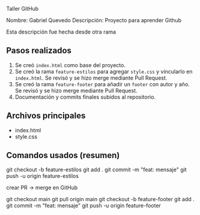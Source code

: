 Taller GitHub

Nombre: Gabriel Quevedo
Descripción: Proyecto para aprender Github

Esta descripción fue hecha desde otra rama

## Pasos realizados
1. Se creó `index.html` como base del proyecto.
2. Se creó la rama `feature-estilos` para agregar `style.css` y vincularlo en `index.html`. Se revisó y se hizo merge mediante Pull Request.
3. Se creó la rama `feature-footer` para añadir un `footer` con autor y año. Se revisó y se hizo merge mediante Pull Request.
4. Documentación y commits finales subidos al repositorio.

## Archivos principales
- index.html
- style.css

## Comandos usados (resumen)

git checkout -b feature-estilos
git add .
git commit -m "feat: mensaje"
git push -u origin feature-estilos

crear PR → merge en GitHub

git checkout main
git pull origin main
git checkout -b feature-footer
git add .
git commit -m "feat: mensaje"
git push -u origin feature-footer